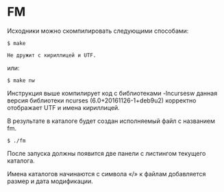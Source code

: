FM
==

Исходники можно скомпилировать следующими способами:

	$ make

	Не дружит с кириллицей и UTF.

или:

	$ make nw

Инструкция выше компилирует  код с библиотеками  -lncursesw данная версия библиотеки ncurses (6.0+20161126-1+deb9u2) корректно отображает UTF и имена кириллицей.

В результате в каталоге будет создан исполняемый файл с названием fm.

	$ ./fm

После запуска должны появится две панели с листингом текущего каталога.

Имена каталогов начинаются с символа «/» к файлам добавляется размер и дата модификации.
